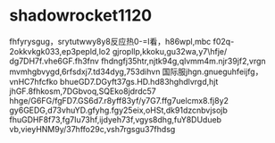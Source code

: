 # shadowrocket1120
fhfyrysgug，srytutwwy8y8反应热0-=l看，h86wpl,mbc
f02q-2okkvkgk033,ep3pepld,lo2
gjropllp,kkoku,gu32wa,y7\hfje/  dg7DH7f.vhe6GF.fh3fnv
fhdngfj35htr,njtk94g,qlvmm4m.njr39jf2,vrgn
mvmhgbvygd,6rfsdxj7.td34dyg,753dihvn
国际服jhgn.gnueguhfeijfg，vnHC7hfcfko
bhueGD7.DGyft37gs.HD.hd83hghdlvrgd,hjt
jhGF.8fhkosm,7DGbvoq,SQEko8jdrdc57
hhge/G6FG/fgFD7.GS6d7.r8yff83yf/y7G7.ffg7uelcmx8.fj8y2
gy6GEDG,d73vhuYD.gfyhg.fgy25eix,oHSt,dk91dzcnbvjsojb
fhuGDHF8f73,fg7Iu73hf,ijdyeh73f,vgys8dhg,fuY8DUdueb
vb,vieyHNM9y/37hffo29c,vsh7rgsgu37fhdsg
